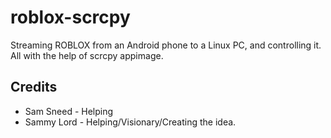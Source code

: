 # roblox-scrcpy
Streaming ROBLOX from an Android phone to a Linux PC, and controlling it. All with the help of scrcpy appimage.

## Credits

* Sam Sneed - Helping
* Sammy Lord - Helping/Visionary/Creating the idea.
